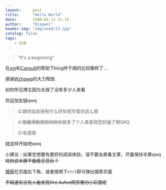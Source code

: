```yaml
---
layout:     post
title:      "Hello World"
date:       2100-03-13 21:14
author:     "Dispwnl"
header-img: "img/used/13.jpg"
catalog: false
tags:
    - 日常
---
```

> "It's a beginning"

在[xm](https://xminh.github.io/)和[Cansult](https://www.cansult.ga/)的帮助下blog终于搞的比较像样了…

感谢[Wzhqwq](https://wzhqwq.coding.me/)的大力帮助

如你所见博主因为太弱了没有多少人来看

欢迎加友链qwq

>$Q:$跟你加友链有什么好处呢毕竟你这么弱

>$A:$~~您能得到双份的快乐~~就多了个人来表现您的强了啊QAQ

>$Q:$有道理

就这样开始吧qwq

小建议：如果您想要有更好的阅读体验，请不要全屏看文章，尽量保持半屏qwq~~啥你说半屏不能看见音乐？~~

[搜索](https://github.com/androiddevelop/jekyll-search)在页面右下角，或者按两下<code>ctrl</code>即可弹出搜索页面

~~不知道有没有人能发现Orz Aufun网页里的小彩蛋呢~~
